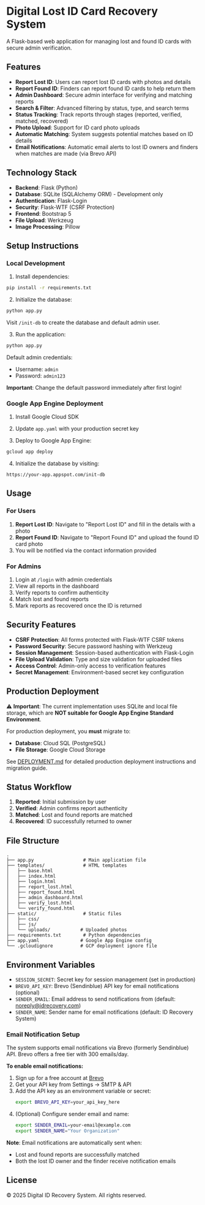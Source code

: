# Digital Lost ID Card Recovery System

A Flask-based web application for managing lost and found ID cards with secure admin verification.

## Features

- **Report Lost ID**: Users can report lost ID cards with photos and details
- **Report Found ID**: Finders can report found ID cards to help return them
- **Admin Dashboard**: Secure admin interface for verifying and matching reports
- **Search & Filter**: Advanced filtering by status, type, and search terms
- **Status Tracking**: Track reports through stages (reported, verified, matched, recovered)
- **Photo Upload**: Support for ID card photo uploads
- **Automatic Matching**: System suggests potential matches based on ID details
- **Email Notifications**: Automatic email alerts to lost ID owners and finders when matches are made (via Brevo API)

## Technology Stack

- **Backend**: Flask (Python)
- **Database**: SQLite (SQLAlchemy ORM) - Development only
- **Authentication**: Flask-Login
- **Security**: Flask-WTF (CSRF Protection)
- **Frontend**: Bootstrap 5
- **File Upload**: Werkzeug
- **Image Processing**: Pillow

## Setup Instructions

### Local Development

1. Install dependencies:
```bash
pip install -r requirements.txt
```

2. Initialize the database:
```bash
python app.py
```
Visit `/init-db` to create the database and default admin user.

3. Run the application:
```bash
python app.py
```

Default admin credentials:
- Username: `admin`
- Password: `admin123`

**Important**: Change the default password immediately after first login!

### Google App Engine Deployment

1. Install Google Cloud SDK

2. Update `app.yaml` with your production secret key

3. Deploy to Google App Engine:
```bash
gcloud app deploy
```

4. Initialize the database by visiting:
```
https://your-app.appspot.com/init-db
```

## Usage

### For Users

1. **Report Lost ID**: Navigate to "Report Lost ID" and fill in the details with a photo
2. **Report Found ID**: Navigate to "Report Found ID" and upload the found ID card photo
3. You will be notified via the contact information provided

### For Admins

1. Login at `/login` with admin credentials
2. View all reports in the dashboard
3. Verify reports to confirm authenticity
4. Match lost and found reports
5. Mark reports as recovered once the ID is returned

## Security Features

- **CSRF Protection**: All forms protected with Flask-WTF CSRF tokens
- **Password Security**: Secure password hashing with Werkzeug
- **Session Management**: Session-based authentication with Flask-Login
- **File Upload Validation**: Type and size validation for uploaded files
- **Access Control**: Admin-only access to verification features
- **Secret Management**: Environment-based secret key configuration

## Production Deployment

⚠️ **Important**: The current implementation uses SQLite and local file storage, which are **NOT suitable for Google App Engine Standard Environment**.

For production deployment, you **must** migrate to:
- **Database**: Cloud SQL (PostgreSQL)
- **File Storage**: Google Cloud Storage

See [DEPLOYMENT.md](DEPLOYMENT.md) for detailed production deployment instructions and migration guide.

## Status Workflow

1. **Reported**: Initial submission by user
2. **Verified**: Admin confirms report authenticity
3. **Matched**: Lost and found reports are matched
4. **Recovered**: ID successfully returned to owner

## File Structure

```
.
├── app.py                  # Main application file
├── templates/              # HTML templates
│   ├── base.html
│   ├── index.html
│   ├── login.html
│   ├── report_lost.html
│   ├── report_found.html
│   ├── admin_dashboard.html
│   ├── verify_lost.html
│   └── verify_found.html
├── static/                 # Static files
│   ├── css/
│   ├── js/
│   └── uploads/           # Uploaded photos
├── requirements.txt        # Python dependencies
├── app.yaml               # Google App Engine config
└── .gcloudignore          # GCP deployment ignore file
```

## Environment Variables

- `SESSION_SECRET`: Secret key for session management (set in production)
- `BREVO_API_KEY`: Brevo (Sendinblue) API key for email notifications (optional)
- `SENDER_EMAIL`: Email address to send notifications from (default: noreply@idrecovery.com)
- `SENDER_NAME`: Sender name for email notifications (default: ID Recovery System)

### Email Notification Setup

The system supports email notifications via Brevo (formerly Sendinblue) API. Brevo offers a free tier with 300 emails/day.

**To enable email notifications:**

1. Sign up for a free account at [Brevo](https://www.brevo.com/)
2. Get your API key from Settings → SMTP & API
3. Add the API key as an environment variable or secret:
   ```bash
   export BREVO_API_KEY=your_api_key_here
   ```
4. (Optional) Configure sender email and name:
   ```bash
   export SENDER_EMAIL=your-email@example.com
   export SENDER_NAME="Your Organization"
   ```

**Note**: Email notifications are automatically sent when:
- Lost and found reports are successfully matched
- Both the lost ID owner and the finder receive notification emails

## License

© 2025 Digital ID Recovery System. All rights reserved.
